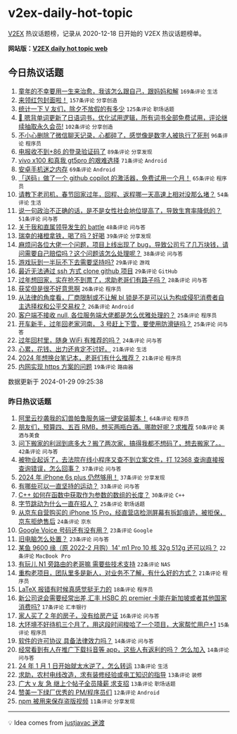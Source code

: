 # v2ex-daily-hot-topic

[V2EX](https://www.v2ex.com/) 热议话题榜，记录从 2020-12-18 日开始的 V2EX 热议话题榜单。

**网站版：[V2EX daily hot topic web](https://boojack.github.io/v2ex-daily-hot-topic-web/)**

## 今日热议话题

<!-- TODAY BEGIN -->

1. [童年的不幸要用一生来治愈，我该怎么跟自己，跟妈妈和解](https://www.v2ex.com/t/1012337) `169条评论` `生活`
1. [来领红包封面啦！](https://www.v2ex.com/t/1012358) `157条评论` `分享创造`
1. [统计一下 V 友们，除夕不放假的有多少](https://www.v2ex.com/t/1012382) `125条评论` `职场话题`
1. [🎁 嗯背单词更新了日语词书，优化试用逻辑，所有词书全部免费试用，评论继续抽取永久会员!](https://www.v2ex.com/t/1012360) `102条评论` `分享创造`
1. [不小心删除了微信聊天记录，心都碎了，感觉像是数字人被执行了死刑](https://www.v2ex.com/t/1012451) `96条评论` `程序员`
1. [电报收不到+86 的登录验证码了](https://www.v2ex.com/t/1012303) `89条评论` `分享发现`
1. [vivo x100 和真我 gt5pro 的艰难选择](https://www.v2ex.com/t/1012313) `71条评论` `Android`
1. [安卓手机迷之内存](https://www.v2ex.com/t/1012306) `69条评论` `Android`
1. [「送码」做了一个 github copilot 的激活器，免费试用一个月！](https://www.v2ex.com/t/1012329) `65条评论` `程序员`
1. [请教下老司机，春节回家过年，回程、返程哪一天高速上相对没那么堵？](https://www.v2ex.com/t/1012290) `54条评论` `生活`
1. [说一句政治不正确的话，是不是女性社会地位提高了，导致生育率降低的？](https://www.v2ex.com/t/1012454) `51条评论` `问与答`
1. [关于我和直属领导发生的 battle](https://www.v2ex.com/t/1012464) `48条评论` `问与答`
1. [瑞幸的褚橙拿铁，喝了吗？好喝](https://www.v2ex.com/t/1012418) `39条评论` `分享发现`
1. [麻烦问各位大佬一个问题，项目上线出现了 bug，导致公司亏了几万块钱，请问需要自己赔偿吗？这个问题该怎么处理呢？](https://www.v2ex.com/t/1012484) `38条评论` `问与答`
1. [游戏玩到一半玩不下去需要坚持吗?](https://www.v2ex.com/t/1012365) `29条评论` `游戏`
1. [最近无法通过 ssh 方式 clone github 项目](https://www.v2ex.com/t/1012310) `29条评论` `GitHub`
1. [过年想回家，实在抢不到票了，求助老哥们有路子吗？](https://www.v2ex.com/t/1012491) `28条评论` `问与答`
1. [获奖但是很不好意思啊](https://www.v2ex.com/t/1012467) `26条评论` `程序员`
1. [从法律的角度看，厂商限制或不让解 bl 锁是不是可以认为构成侵犯消费者自主选择权和公平交易权？](https://www.v2ex.com/t/1012406) `26条评论` `Android`
1. [客户端不接收 null, 各位服务端大佬都是怎么优雅处理的？](https://www.v2ex.com/t/1012490) `25条评论` `程序员`
1. [开车新手，过年回老家河南， 3 号赶上下雪，要使用防滑链吗？](https://www.v2ex.com/t/1012381) `25条评论` `问与答`
1. [过年回村里，随身 WiFi 有推荐的吗？](https://www.v2ex.com/t/1012405) `24条评论` `问与答`
1. [心累，花钱、出力还肯定不讨好。](https://www.v2ex.com/t/1012424) `21条评论` `生活`
1. [2024 年想换台笔记本，老哥们有什么推荐？](https://www.v2ex.com/t/1012374) `21条评论` `程序员`
1. [内网实现 https 方案的问题](https://www.v2ex.com/t/1012439) `19条评论` `路由器`

数据更新于 2024-01-29 09:25:38

<!-- TODAY END -->

### 昨日热议话题

<!-- YESTERDAY BEGIN -->

1. [阿里云抄袭我的幻兽帕鲁服务端一键安装脚本！](https://www.v2ex.com/t/1012132) `64条评论` `程序员`
1. [朋友们，预算四、五百 RMB，想买两瓶白酒。哪款好呢？求推荐](https://www.v2ex.com/t/1012139) `50条评论` `美酒与美食`
1. [问下搬家的利润到底多大？搬了两次家，搞得我都不想码了，想去搬家了。。](https://www.v2ex.com/t/1012223) `42条评论` `问与答`
1. [被物业起诉了，去法院在线小程序又查不到立案文件，打 12368 查询直接报查询错误，怎么回事？](https://www.v2ex.com/t/1012155) `37条评论` `问与答`
1. [2024 年 iPhone 6s plus 仍然够用！](https://www.v2ex.com/t/1012174) `37条评论` `分享发现`
1. [有哪些可以一直坚持的运动？](https://www.v2ex.com/t/1012212) `33条评论` `问与答`
1. [C++ 如何在函数中获取作为参数的数组的长度？](https://www.v2ex.com/t/1012152) `30条评论` `C++`
1. [字节跳动为什么一直在招人？](https://www.v2ex.com/t/1012201) `25条评论` `职场话题`
1. [从京东自营购买的 iPhone 15 Pro，经直营店检测屏幕有拆卸痕迹，被拒保，京东拒绝售后](https://www.v2ex.com/t/1012195) `24条评论` `京东`
1. [Google Voice 号码还有没有用？](https://www.v2ex.com/t/1012268) `23条评论` `Google`
1. [旧电脑怎么处置？](https://www.v2ex.com/t/1012145) `23条评论` `问与答`
1. [某鱼 9600 缘（原 2022-2 月购）14' m1 Pro 10 核 32g 512g 还可以吗？](https://www.v2ex.com/t/1012133) `22条评论` `MacBook Pro`
1. [有玩儿 N1 旁路由的老哥嘛 需要些技术支持](https://www.v2ex.com/t/1012165) `22条评论` `NAS`
1. [重构老项目，团队里多是新人，对业务不了解，有什么好的方式？](https://www.v2ex.com/t/1012158) `21条评论` `程序员`
1. [LaTeX 报错有时候真感觉挺无力的](https://www.v2ex.com/t/1012225) `18条评论` `程序员`
1. [新公司说会需要经常出差,汇丰 HSBC 的 premier 卡能在新加坡或者其他国家消费吗?](https://www.v2ex.com/t/1012146) `17条评论` `汇丰银行`
1. [家人买了 2 年的房子，没有给房产证](https://www.v2ex.com/t/1012198) `16条评论` `问与答`
1. [大环境不好待机三个月了，用这段时间梭哈了一个项目，大家帮忙用户+1](https://www.v2ex.com/t/1012189) `15条评论` `程序员`
1. [软件的许可协议 具备法律效力吗？](https://www.v2ex.com/t/1012143) `14条评论` `问与答`
1. [经常看到有人在推广下载抖音等 app，这些人有返利的吗？ 怎么加入](https://www.v2ex.com/t/1012141) `14条评论` `问与答`
1. [24 年 1 月 1 日开始就太水逆了，怎么转运](https://www.v2ex.com/t/1012207) `13条评论` `生活`
1. [求助，农村电线改造，求有装修经验或电工知识的指导](https://www.v2ex.com/t/1012178) `13条评论` `装修`
1. [广大 v 友 急 继上个帖子全员降薪 求支招](https://www.v2ex.com/t/1012147) `13条评论` `职场话题`
1. [赞美一下绿厂优秀的 PM/程序员们](https://www.v2ex.com/t/1012162) `12条评论` `Android`
1. [npm 被用来保存盗版视频](https://www.v2ex.com/t/1012222) `11条评论` `分享发现`

<!-- YESTERDAY END -->

---

💡 Idea comes from [justjavac 迷渡](https://github.com/justjavac/)

